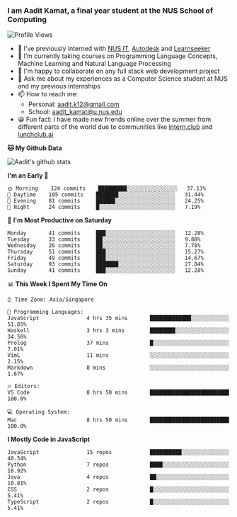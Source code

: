### I am Aadit Kamat, a final year student at the NUS School of Computing

![Profile Views](https://komarev.com/ghpvc/?username=aaditkamat)

- 🏢 I've previously interned with [NUS IT](https://nusit.nus.edu.sg/), [Autodesk](https://www.autodesk.com.sg/) and [Learnseeker](https://learnseeker.com/) 
- 🌱 I’m currently taking courses on Programming Language Concepts, Machine Learning and Natural Language Processing
- 👯 I'm happy to collaborate on any full stack web development project
- 💬 Ask me about my experiences as a Computer Science student at NUS and my previous internships
- 📫 How to reach me: 
     - Personal: aadit.k12@gmail.com
     - School: aadit_kamat@u.nus.edu
- 😀 Fun fact: I have made new friends online over the summer from different parts of the world due to communities <t> like [intern.club](https://intern.club) and [lunchclub.ai](https://lunchclub.ai/)
     
**🐱 My Github Data**  
     
![Aadit's github stats](https://github-readme-stats.vercel.app/api?username=aaditkamat&count_private=true&show_icons=true)

<!--START_SECTION:waka-->
**I'm an Early 🐤** 

```text
🌞 Morning    124 commits    █████████░░░░░░░░░░░░░░░░   37.13% 
🌆 Daytime    105 commits    ███████░░░░░░░░░░░░░░░░░░   31.44% 
🌃 Evening    81 commits     ██████░░░░░░░░░░░░░░░░░░░   24.25% 
🌙 Night      24 commits     █░░░░░░░░░░░░░░░░░░░░░░░░   7.19%

```
📅 **I'm Most Productive on Saturday** 

```text
Monday       41 commits     ███░░░░░░░░░░░░░░░░░░░░░░   12.28% 
Tuesday      33 commits     ██░░░░░░░░░░░░░░░░░░░░░░░   9.88% 
Wednesday    26 commits     ██░░░░░░░░░░░░░░░░░░░░░░░   7.78% 
Thursday     51 commits     ███░░░░░░░░░░░░░░░░░░░░░░   15.27% 
Friday       49 commits     ███░░░░░░░░░░░░░░░░░░░░░░   14.67% 
Saturday     93 commits     ███████░░░░░░░░░░░░░░░░░░   27.84% 
Sunday       41 commits     ███░░░░░░░░░░░░░░░░░░░░░░   12.28%

```


📊 **This Week I Spent My Time On** 

```text
⌚︎ Time Zone: Asia/Singapore

💬 Programming Languages: 
JavaScript               4 hrs 35 mins       █████████████░░░░░░░░░░░░   51.85% 
Haskell                  3 hrs 3 mins        ████████░░░░░░░░░░░░░░░░░   34.56% 
Prolog                   37 mins             █░░░░░░░░░░░░░░░░░░░░░░░░   7.01% 
VimL                     11 mins             ░░░░░░░░░░░░░░░░░░░░░░░░░   2.15% 
Markdown                 8 mins              ░░░░░░░░░░░░░░░░░░░░░░░░░   1.67%

🔥 Editors: 
VS Code                  8 hrs 50 mins       █████████████████████████   100.0%

💻 Operating System: 
Mac                      8 hrs 50 mins       █████████████████████████   100.0%

```

**I Mostly Code in JavaScript** 

```text
JavaScript               15 repos            ██████████░░░░░░░░░░░░░░░   40.54% 
Python                   7 repos             ████░░░░░░░░░░░░░░░░░░░░░   18.92% 
Java                     4 repos             ██░░░░░░░░░░░░░░░░░░░░░░░   10.81% 
CSS                      2 repos             █░░░░░░░░░░░░░░░░░░░░░░░░   5.41% 
TypeScript               2 repos             █░░░░░░░░░░░░░░░░░░░░░░░░   5.41%

```



<!--END_SECTION:waka-->
